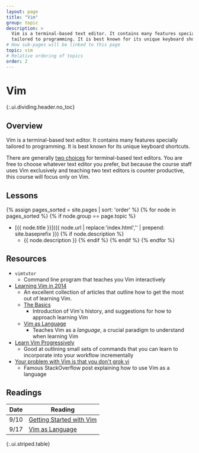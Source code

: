 ```yaml
---
layout: page
title: "Vim"
group: topic
description: >
  Vim is a terminal-based text editor. It contains many features specially
  tailored to programming. It is best known for its unique keyboard shortcuts.
# How sub-pages will be linked to this page
topic: vim
# Relative ordering of topics
order: 2
---
```



# Vim
{:.ui.dividing.header.no_toc}

## Overview

Vim is a terminal-based text editor. It contains many features specially
tailored to programming. It is best known for its unique keyboard shortcuts.

There are generally [two choices][editor-war] for terminal-based text editors.
You are free to choose whatever text editor you prefer, but because the course
staff uses Vim exclusively and teaching two text editors is counter productive,
this course will focus only on Vim.

## Lessons

{% assign pages_sorted = site.pages | sort: 'order' %}
{% for node in pages_sorted %}
{% if node.group == page.topic %}
- [{{ node.title }}]({{ node.url | replace:'index.html','' | prepend: site.baseprefix }})
{% if node.description %}
    - {{ node.description }}
{% endif %}
{% endif %}
{% endfor %}

## Resources

- `vimtutor`
    - Command line program that teaches you Vim interactively
- [Learning Vim in 2014][learning-vim]
    - An excellent collection of articles that outline how to get the most out
      of learning Vim.
    - [The Basics][the-basics]
        - Introduction of Vim's history, and suggestions for how to approach
          learning Vim
    - [Vim as Language][vim-language]
        - Teaches Vim as a _language_, a crucial paradigm to understand when
          learning Vim
- [Learn Vim Progressively][learn-vim-progressively]
    - Good at outlining small sets of commands that you can learn to incorporate
      into your workflow incrementally
- [Your problem with Vim is that you don't grok vi][grok-vi]
    - Famous StackOverflow post explaining how to use Vim as a language

## Readings

| Date | Reading                                     |
| ---- | -------                                     |
| 9/10 | [Getting Started with Vim][getting-started] |
| 9/17 | [Vim as Language][vim-language]             |
{:.ui.striped.table}

[editor-war]: http://en.wikipedia.org/wiki/Editor_war
[learning-vim]: http://benmccormick.org/learning-vim-in-2014/
[the-basics]: http://benmccormick.org/2014/06/30/learning-vim-in-2014-the-basics/
[vim-language]: http://benmccormick.org/2014/07/02/learning-vim-in-2014-vim-as-language/
[learn-vim-progressively]: http://yannesposito.com/Scratch/en/blog/Learn-Vim-Progressively/
[grok-vi]: http://stackoverflow.com/questions/1218390/what-is-your-most-productive-shortcut-with-vim/1220118#1220118
[getting-started]: getting-started
